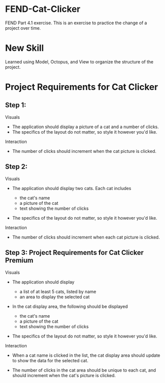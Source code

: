 # FEND-Cat-Clicker

FEND Part 4.1 exercise. This is an exercise to practice the change of a project over time.

# New Skill

Learned using Model, Octopus, and View to organize the structure of the project.

# Project Requirements for Cat Clicker

## Step 1:

Visuals

* The application should display a picture of a cat and a number of clicks.
* The specifics of the layout do not matter, so style it however you'd like.

Interaction

* The number of clicks should increment when the cat picture is clicked.

## Step 2:

Visuals

* The application should display two cats. Each cat includes
  * the cat's name
  * a picture of the cat
  * text showing the number of clicks

* The specifics of the layout do not matter, so style it however you'd like.

Interaction

* The number of clicks should increment when each cat picture is clicked.

## Step 3: Project Requirements for Cat Clicker Premium

Visuals

* The application should display

  * a list of at least 5 cats, listed by name
  * an area to display the selected cat

* In the cat display area, the following should be displayed
  * the cat's name
  * a picture of the cat
  * text showing the number of clicks

* The specifics of the layout do not matter, so style it however you'd like.

Interaction

* When a cat name is clicked in the list, the cat display area should update to show the data for the selected cat.

* The number of clicks in the cat area should be unique to each cat, and should increment when the cat's picture is clicked.
